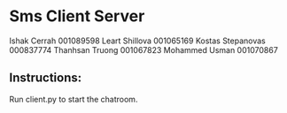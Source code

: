 # Sms Client Server

Ishak Cerrah 001089598
Leart Shillova 001065169
Kostas Stepanovas 000837774 
Thanhsan Truong 001067823
Mohammed Usman 001070867


## Instructions:

Run client.py to start the chatroom.